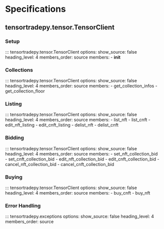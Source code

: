 # Specifications

## tensortradepy.tensor.TensorClient

### Setup

::: tensortradepy.tensor.TensorClient
    options:
        show_source: false
        heading_level: 4
        members_order: source
        members:
          - __init__

### Collections

::: tensortradepy.tensor.TensorClient
    options:
        show_source: false
        heading_level: 4
        members_order: source
        members:
          - get_collection_infos
          - get_collection_floor
        

### Listing

::: tensortradepy.tensor.TensorClient
    options:
        show_source: false
        heading_level: 4
        members_order: source
        members:
          - list_nft
          - list_cnft
          - edit_nft_listing
          - edit_cnft_listing
          - delist_nft
          - delist_cnft


### Bidding

::: tensortradepy.tensor.TensorClient
    options:
        show_source: false
        heading_level: 4
        members_order: source
        members:
          - set_nft_collection_bid
          - set_cnft_collection_bid
          - edit_nft_collection_bid
          - edit_cnft_collection_bid
          - cancel_nft_collection_bid
          - cancel_cnft_collection_bid

### Buying


::: tensortradepy.tensor.TensorClient
    options:
        show_source: false
        heading_level: 4
        members_order: source
        members:
          - buy_cnft
          - buy_nft


### Error Handling

::: tensortradepy.exceptions
    options:
        show_source: false
        heading_level: 4
        members_order: source

